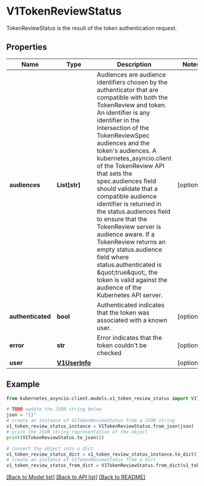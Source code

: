 # V1TokenReviewStatus

TokenReviewStatus is the result of the token authentication request.

## Properties

Name | Type | Description | Notes
------------ | ------------- | ------------- | -------------
**audiences** | **List[str]** | Audiences are audience identifiers chosen by the authenticator that are compatible with both the TokenReview and token. An identifier is any identifier in the intersection of the TokenReviewSpec audiences and the token&#39;s audiences. A kubernetes_asyncio.client of the TokenReview API that sets the spec.audiences field should validate that a compatible audience identifier is returned in the status.audiences field to ensure that the TokenReview server is audience aware. If a TokenReview returns an empty status.audience field where status.authenticated is \&quot;true\&quot;, the token is valid against the audience of the Kubernetes API server. | [optional] 
**authenticated** | **bool** | Authenticated indicates that the token was associated with a known user. | [optional] 
**error** | **str** | Error indicates that the token couldn&#39;t be checked | [optional] 
**user** | [**V1UserInfo**](V1UserInfo.md) |  | [optional] 

## Example

```python
from kubernetes_asyncio.client.models.v1_token_review_status import V1TokenReviewStatus

# TODO update the JSON string below
json = "{}"
# create an instance of V1TokenReviewStatus from a JSON string
v1_token_review_status_instance = V1TokenReviewStatus.from_json(json)
# print the JSON string representation of the object
print(V1TokenReviewStatus.to_json())

# convert the object into a dict
v1_token_review_status_dict = v1_token_review_status_instance.to_dict()
# create an instance of V1TokenReviewStatus from a dict
v1_token_review_status_from_dict = V1TokenReviewStatus.from_dict(v1_token_review_status_dict)
```
[[Back to Model list]](../README.md#documentation-for-models) [[Back to API list]](../README.md#documentation-for-api-endpoints) [[Back to README]](../README.md)


